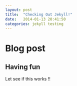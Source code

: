 ```yaml
---
layout: post
title:  "Checking Out Jekyll!"
date:   2014-01-13 20:41:50
categories: jekyll testing
---
```


# Blog post

## Having fun

Let see if this works !! 